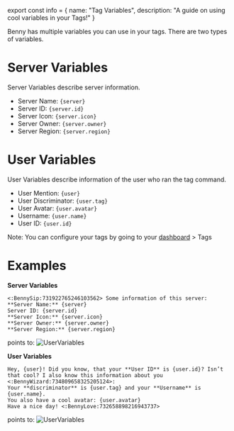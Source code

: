 export const info = {
    name: "Tag Variables",
    description: "A guide on using cool variables in your Tags!"
}

<PageToolbar title="Tags" />

Benny has multiple variables you can use in your tags. There are two types of variables.
# Server Variables
Server Variables describe server information.
* Server Name: `{server}`
* Server ID: `{server.id}`
* Server Icon: `{server.icon}`
* Server Owner: `{server.owner}`
* Server Region: `{server.region}`
# User Variables
User Variables describe information of the user who ran the tag command.
* User Mention: `{user}`
* User Discriminator: `{user.tag}`
* User Avatar: `{user.avatar}`
* Username: `{user.name}`
* User ID: `{user.id}`

<Alert style="info">Note: You can configure your tags by going to your [dashboard](https://bennybot.dev/dashboard) > Tags</Alert>

# Examples
**Server Variables**
```
<:BennySip:731922765246103562> Some information of this server:
**Server Name:** {server}
Server ID: {server.id}
**Server Icon:** {server.icon}
**Server Owner:** {server.owner}
**Server Region:** {server.region}
```
points to: ![UserVariables](/tags/server_variables.PNG)

**User Variables**
```
Hey, {user}! Did you know, that your **User ID** is {user.id}? Isn’t that cool? I also know this information about you <:BennyWizard:734809658325205124>:
Your **discriminator** is {user.tag} and your **Username** is {user.name}.
You also have a cool avatar: {user.avatar}
Have a nice day! <:BennyLove:732658898216943737>
```
points to: ![UserVariables](/tags/user_variables.jpg)
